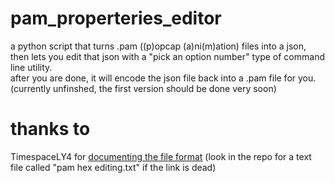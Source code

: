 # pam_properteries_editor
a python script that turns .pam ((p)opcap (a)ni(m)ation) files into a json,  
then lets you edit that json with a "pick an option number" type of command line utility.  
after you are done, it will encode the json file back into a .pam file for you.
(currently unfinshed, the first version should be done very soon)

# thanks to
TimespaceLY4 for [documenting the file format](https://plantsvszombies.fandom.com/wiki/User_blog:TimespaceLY/PAM_Format_Decryption)
(look in the repo for a text file called "pam hex editing.txt" if the link is dead)
